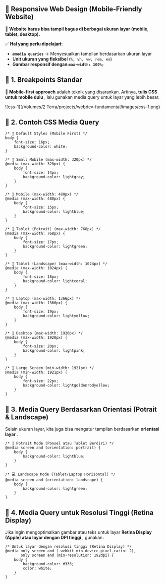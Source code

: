 ## **📌 Responsive Web Design (Mobile-Friendly Website)**

🔹 **Website harus bisa tampil bagus di berbagai ukuran layar (mobile, tablet, desktop).**

✅ **Hal yang perlu dipelajari:**

* **`@media queries`** → Menyesuaikan tampilan berdasarkan ukuran layar
* **Unit ukuran yang fleksibel** (`%, vh, vw, rem, em`)
* **Gambar responsif dengan `max-width: 100%;`**


## **📏 1. Breakpoints Standar**

📱 **Mobile-first approach** adalah teknik yang disarankan. Artinya,  **tulis CSS untuk mobile dulu** , lalu gunakan media query untuk layar yang lebih besar.

![css-1](/Volumes/2 Terra/projects/webdev-fundamental/images/css-1.png)


## **📌 2. Contoh CSS Media Query**

```
/* 🔹 Default Styles (Mobile First) */
body {
    font-size: 16px;
    background-color: white;
}

/* 🔹 Small Mobile (max-width: 320px) */
@media (max-width: 320px) {
    body {
        font-size: 14px;
        background-color: lightgray;
    }
}

/* 🔹 Mobile (max-width: 480px) */
@media (max-width: 480px) {
    body {
        font-size: 15px;
        background-color: lightblue;
    }
}

/* 🔹 Tablet (Potrait) (max-width: 768px) */
@media (max-width: 768px) {
    body {
        font-size: 17px;
        background-color: lightgreen;
    }
}

/* 🔹 Tablet (Landscape) (max-width: 1024px) */
@media (max-width: 1024px) {
    body {
        font-size: 18px;
        background-color: lightcoral;
    }
}

/* 🔹 Laptop (max-width: 1366px) */
@media (max-width: 1366px) {
    body {
        font-size: 19px;
        background-color: lightyellow;
    }
}

/* 🔹 Desktop (max-width: 1920px) */
@media (max-width: 1920px) {
    body {
        font-size: 20px;
        background-color: lightpink;
    }
}

/* 🔹 Large Screen (min-width: 1921px) */
@media (min-width: 1921px) {
    body {
        font-size: 22px;
        background-color: lightgoldenrodyellow;
    }
}

```


## **📌 3. Media Query Berdasarkan Orientasi (Potrait & Landscape)**

Selain ukuran layar, kita juga bisa mengatur tampilan berdasarkan  **orientasi layar** .

```
/* 📲 Potrait Mode (Ponsel atau Tablet Berdiri) */
@media screen and (orientation: portrait) {
    body {
        background-color: lightblue;
    }
}

/* 💻 Landscape Mode (Tablet/Laptop Horizontal) */
@media screen and (orientation: landscape) {
    body {
        background-color: lightgreen;
    }
}

```


## **📌 4. Media Query untuk Resolusi Tinggi (Retina Display)**

Jika ingin mengoptimalkan gambar atau teks untuk layar  **Retina Display (Apple) atau layar dengan DPI tinggi** , gunakan:

```
/* Untuk layar dengan resolusi tinggi (Retina Display) */
@media only screen and (-webkit-min-device-pixel-ratio: 2),
       only screen and (min-resolution: 192dpi) {
    body {
        background-color: #333;
        color: white;
    }
}

```
